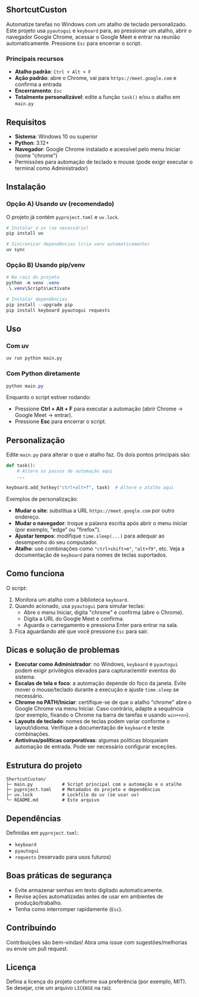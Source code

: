 ## ShortcutCuston

Automatize tarefas no Windows com um atalho de teclado personalizado. Este projeto usa `pyautogui` e `keyboard` para, ao pressionar um atalho, abrir o navegador Google Chrome, acessar o Google Meet e entrar na reunião automaticamente. Pressione `Esc` para encerrar o script.

### Principais recursos
- **Atalho padrão**: `Ctrl + Alt + F`
- **Ação padrão**: abre o Chrome, vai para `https://meet.google.com` e confirma a entrada
- **Encerramento**: `Esc`
- **Totalmente personalizável**: edite a função `task()` e/ou o atalho em `main.py`

## Requisitos
- **Sistema**: Windows 10 ou superior
- **Python**: 3.12+
- **Navegador**: Google Chrome instalado e acessível pelo menu Iniciar (nome "chrome")
- Permissões para automação de teclado e mouse (pode exigir executar o terminal como Administrador)

## Instalação

### Opção A) Usando uv (recomendado)
O projeto já contém `pyproject.toml` e `uv.lock`.

```bash
# Instalar o uv (se necessário)
pip install uv

# Sincronizar dependências (cria venv automaticamente)
uv sync
```

### Opção B) Usando pip/venv

```powershell
# Na raiz do projeto
python -m venv .venv
.\.venv\Scripts\activate

# Instalar dependências
pip install --upgrade pip
pip install keyboard pyautogui requests
```

## Uso

### Com uv
```bash
uv run python main.py
```

### Com Python diretamente
```powershell
python main.py
```

Enquanto o script estiver rodando:
- Pressione **Ctrl + Alt + F** para executar a automação (abrir Chrome → Google Meet → entrar).
- Pressione **Esc** para encerrar o script.

## Personalização

Edite `main.py` para alterar o que o atalho faz. Os dois pontos principais são:

```python
def task():
    # Altere os passos de automação aqui
    ...

keyboard.add_hotkey("ctrl+alt+f", task)  # Altere o atalho aqui
```

Exemplos de personalização:
- **Mudar o site**: substitua a URL `https://meet.google.com` por outro endereço.
- **Mudar o navegador**: troque a palavra escrita após abrir o menu iniciar (por exemplo, "edge" ou "firefox").
- **Ajustar tempos**: modifique `time.sleep(...)` para adequar ao desempenho do seu computador.
- **Atalho**: use combinações como `"ctrl+shift+m"`, `"alt+f9"`, etc. Veja a documentação de `keyboard` para nomes de teclas suportados.

## Como funciona

O script:
1. Monitora um atalho com a biblioteca `keyboard`.
2. Quando acionado, usa `pyautogui` para simular teclas:
   - Abre o menu Iniciar, digita "chrome" e confirma (abre o Chrome).
   - Digita a URL do Google Meet e confirma.
   - Aguarda o carregamento e pressiona Enter para entrar na sala.
3. Fica aguardando até que você pressione `Esc` para sair.

## Dicas e solução de problemas

- **Executar como Administrador**: no Windows, `keyboard` e `pyautogui` podem exigir privilégios elevados para capturar/emitir eventos do sistema.
- **Escalas de tela e foco**: a automação depende do foco da janela. Evite mover o mouse/teclado durante a execução e ajuste `time.sleep` se necessário.
- **Chrome no PATH/Iniciar**: certifique-se de que o atalho "chrome" abre o Google Chrome via menu Iniciar. Caso contrário, adapte a sequência (por exemplo, fixando o Chrome na barra de tarefas e usando `win+<n>`).
- **Layouts de teclado**: nomes de teclas podem variar conforme o layout/idioma. Verifique a documentação de `keyboard` e teste combinações.
- **Antivírus/políticas corporativas**: algumas políticas bloqueiam automação de entrada. Pode ser necessário configurar exceções.

## Estrutura do projeto

```
ShortcutCuston/
├─ main.py           # Script principal com a automação e o atalho
├─ pyproject.toml    # Metadados do projeto e dependências
├─ uv.lock           # Lockfile do uv (se usar uv)
└─ README.md         # Este arquivo
```

## Dependências
Definidas em `pyproject.toml`:
- `keyboard`
- `pyautogui`
- `requests` (reservado para usos futuros)

## Boas práticas de segurança
- Evite armazenar senhas em texto digitado automaticamente.
- Revise ações automatizadas antes de usar em ambientes de produção/trabalho.
- Tenha como interromper rapidamente (`Esc`).

## Contribuindo
Contribuições são bem-vindas! Abra uma issue com sugestões/melhorias ou envie um pull request.

## Licença
Defina a licença do projeto conforme sua preferência (por exemplo, MIT). Se desejar, crie um arquivo `LICENSE` na raiz.


